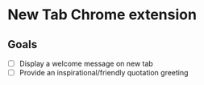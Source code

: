 # New Tab Chrome extension

## Goals

- [ ] Display a welcome message on new tab
- [ ] Provide an inspirational/friendly quotation greeting